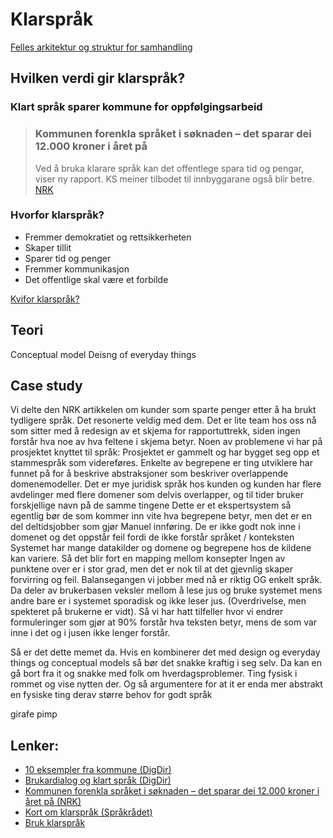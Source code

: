 # Klarspråk

[Felles arkitektur og struktur for samhandling](https://www.digdir.no/digital-samhandling/felles-arkitektur-og-struktur-samhandling/2150)

## Hvilken verdi gir klarspråk?


### Klart språk sparer kommune for oppfølgingsarbeid

> ### Kommunen forenkla språket i søknaden – det sparar dei 12.000 kroner i året på
>
>Ved å bruka klarare språk kan det offentlege spara tid og pengar, viser ny rapport. KS meiner tilbodet til innbyggarane også blir betre.
> [NRK](https://www.nrk.no/vestland/ny-rapport_-det-offentlege-kan-spare-store-summar-pa-enklare-sprak-1.16291428)

### Hvorfor klarspråk?

- Fremmer demokratiet og rettsikkerheten
- Skaper tillit
- Sparer tid og penger
- Fremmer kommunikasjon
- Det offentlige skal være et forbilde

[Kvifor klarspråk?](https://www.sprakradet.no/klarsprak/om-klarsprak/kvifor-klarsprak/)



## Teori

Conceptual model
Deisng of everyday things


## Case study



Vi delte den NRK artikkelen om kunder som sparte penger etter å ha brukt tydligere språk. Det resonerte veldig med dem.
Det er lite team hos oss nå som sitter med å redesign av et skjema for rapportuttrekk, siden ingen forstår hva noe av hva feltene i skjema betyr. Noen av problemene vi har på prosjektet knyttet til språk:
Prosjektet er gammelt og har bygget seg opp et stammespråk som videreføres. Enkelte av begrepene er ting utviklere har funnet på for å beskrive abstraksjoner som beskriver overlappende domenemodeller.
Det er mye juridisk språk hos kunden og kunden har flere avdelinger med flere domener som delvis overlapper, og til tider bruker forskjellige navn på de samme tingene
Dette er et ekspertsystem så egentlig bør de som kommer inn vite hva begrepene betyr, men det er en del deltidsjobber som gjør Manuel innføring. De er ikke godt nok inne i domenet og det oppstår feil fordi de ikke forstår språket / konteksten
Systemet har mange datakilder og domene og begrepene hos de kildene kan variere. Så det blir fort en mapping mellom konsepter
Ingen av punktene over er i stor grad, men det er nok til at det gjevnlig skaper forvirring og feil.
Balansegangen vi jobber med nå er riktig OG enkelt språk. Da deler av brukerbasen veksler mellom å lese jus og bruke systemet mens andre bare er i systemet sporadisk og ikke leser jus. (Overdrivelse, men spekteret på brukerne er vidt). Så vi har hatt tilfeller hvor vi endrer formuleringer som gjør at 90% forstår hva teksten betyr, mens de som var inne i det og i jusen ikke lenger forstår.


Så er det dette memet da. Hvis en kombinerer det med design og everyday things og conceptual models så bør det snakke kraftig i seg selv.
Da kan en gå bort fra it og snakke med folk om hverdagsproblemer. Ting fysisk i rommet og vise nytten der. Og så argumentere for at it er enda mer abstrakt en fysiske ting derav større behov for godt språk

girafe pimp

## Lenker:
- [10 eksempler fra kommune (DigDir)](https://www.digdir.no/media/1126/download)
- [Brukardialog og klart språk (DigDir)](https://www.digdir.no/klart-sprak/brukardialog-og-klart-sprak/2051)
- [Kommunen forenkla språket i søknaden – det sparar dei 12.000 kroner i året på (NRK)](https://www.nrk.no/vestland/ny-rapport_-det-offentlege-kan-spare-store-summar-pa-enklare-sprak-1.16291428)
- [Kort om klarspråk (Språkrådet)](https://www.sprakradet.no/klarsprak/om-klarsprak/kort-om-klarsprak/)
- [Bruk klarspråk](https://www.sprakradet.no/klarsprak/)